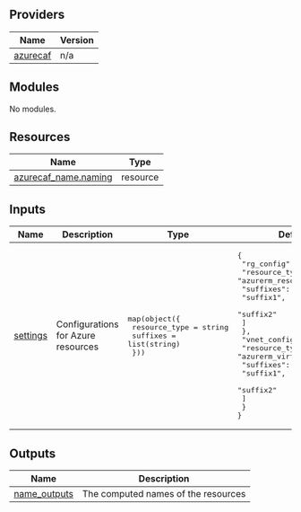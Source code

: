 <!-- BEGIN_TF_DOCS -->

## Providers

| Name                                                            | Version |
| --------------------------------------------------------------- | ------- |
| <a name="provider_azurecaf"></a> [azurecaf](#provider_azurecaf) | n/a     |

## Modules

No modules.

## Resources

| Name                                                                                                        | Type     |
| ----------------------------------------------------------------------------------------------------------- | -------- |
| [azurecaf_name.naming](https://registry.terraform.io/providers/aztfmod/azurecaf/latest/docs/resources/name) | resource |

## Inputs

| Name                                                      | Description                        | Type                                                                                   | Default                                                                                                                                                                                                                                                                         | Required |
| --------------------------------------------------------- | ---------------------------------- | -------------------------------------------------------------------------------------- | ------------------------------------------------------------------------------------------------------------------------------------------------------------------------------------------------------------------------------------------------------------------------------- | :------: |
| <a name="input_settings"></a> [settings](#input_settings) | Configurations for Azure resources | <pre>map(object({<br> resource_type = string<br> suffixes = list(string)<br> }))</pre> | <pre>{<br> "rg_config": {<br> "resource_type": "azurerm_resource_group",<br> "suffixes": [<br> "suffix1",<br> "suffix2"<br> ]<br> },<br> "vnet_config": {<br> "resource_type": "azurerm_virtual_network",<br> "suffixes": [<br> "suffix1",<br> "suffix2"<br> ]<br> }<br>}</pre> |    no    |

## Outputs

| Name                                                                    | Description                         |
| ----------------------------------------------------------------------- | ----------------------------------- |
| <a name="output_name_outputs"></a> [name_outputs](#output_name_outputs) | The computed names of the resources |

<!-- END_TF_DOCS -->
